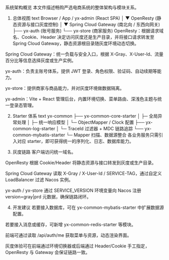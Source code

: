 系统架构概览
本文件描述畅购严选电商系统的整体架构与模块关系。

1. 总体视图
text
Browser / App / yx-admin (React SPA)
   │
   ▼
OpenResty (静态资源与接口灰度控制)
   │
   ▼
Spring Cloud Gateway (南北向 / 东西向网关)
   ├── yx-auth (账号服务)
   └── yx-store (商家服务)
OpenResty：根据请求域名、Cookie、Header 决定访问灰度还是生产目录，并将接口请求转发至 Spring Cloud Gateway，静态资源根目录随灰度环境动态切换。

Spring Cloud Gateway：统一负载与安全入口，根据 X-Gray、X-User-Id、流量百分比等信息选择灰度或生产实例。

yx-auth：负责主账号体系，提供 JWT 登录、角色权限、验证码、自动续期等能力。

yx-store：提供商家与商品能力，并对灰度环境做数据隔离。

yx-admin：Vite + React 管理后台，内置环境切换、菜单路由、深浅色主题与统一登录态管理。

2. Starter 体系
text
yx-common
 ├── yx-common-core-starter
 │     ├─ 全局异常处理
 │     ├─ 统一响应模型
 │     └─ ObjectMapper / Clock 配置
 ├── yx-common-log-starter
 │     └─ TraceId 过滤器 + MDC 链路追踪
 └── yx-common-mybatis-starter
       └─ Mapper 扫描、数据源整合
各业务服务只需引入对应 starter，即可获得统一的序列化、日志、数据库能力。

3. 灰度链路
客户端访问统一域名。

OpenResty 根据 Cookie/Header 将静态资源与接口转发到灰度或生产目录。

Spring Cloud Gateway 读取 X-Gray / X-User-Id / SERVICE-TAG，通过自定义 LoadBalancer 过滤 Nacos 实例。

yx-auth / yx-store 通过 SERVICE_VERSION 环境变量向 Nacos 注册 version=gray|prd 元数据，确保链路闭环。

4. 开发建议
若要接入数据库，可在 yx-common-mybatis-starter 中扩展数据源配置。

若要接入消息或缓存，可新增 yx-common-redis-starter 等模块。

前端可通过读取 /api/auth/me 获取菜单与资源，动态渲染界面。

灰度体验可在前端通过环境切换器或后端通过 Header/Cookie 手工指定，OpenResty 与 Gateway 会保证链路一致。